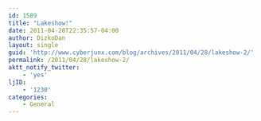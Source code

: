 ```yaml
---
id: 1589
title: "Lakeshow!"
date: 2011-04-28T22:35:57-04:00
author: DizkoDan
layout: single
guid: 'http://www.cyberjunx.com/blog/archives/2011/04/28/lakeshow-2/'
permalink: /2011/04/28/lakeshow-2/
aktt_notify_twitter:
    - 'yes'
ljID:
    - '1230'
categories:
    - General
---
```


<div class="posterous_autopost"></div>